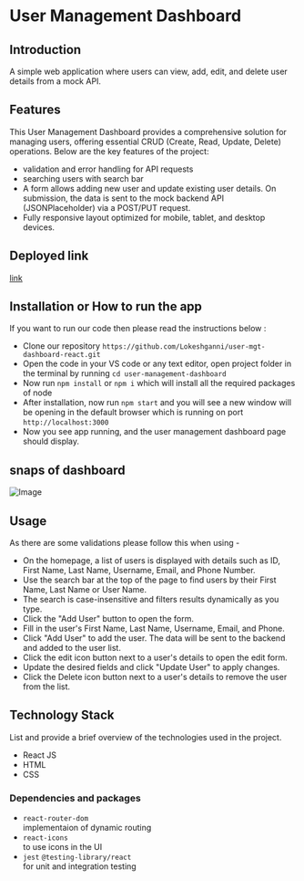 # User Management Dashboard

## Introduction
A simple web application where users can view, add, edit, and delete user details from a mock API.

## Features
This User Management Dashboard provides a comprehensive solution for managing users, offering essential CRUD (Create, Read, Update, Delete) operations. Below are the key features of the project:

- validation and error handling for API requests
- searching users with search bar
- A form allows adding new user and update existing user details. On submission, the data is sent to the mock backend API (JSONPlaceholder) via a POST/PUT request.
- Fully responsive layout optimized for mobile, tablet, and desktop devices.

## Deployed link
[link](https://user-mgt-dashboard-react-lokeshgannis-projects.vercel.app/)

## Installation or How to run the app
If you want to run our code then please read the instructions below :
- Clone our repository `https://github.com/Lokeshganni/user-mgt-dashboard-react.git`
- Open the code in your VS code or any text editor, open project folder in the terminal by running `cd user-management-dashboard`
- Now run `npm install` or `npm i` which will install all the required packages of node
- After installation, now run `npm start` and  you will see a new window will be opening in the default browser which is running on port `http://localhost:3000`
- Now you see app running, and the user management dashboard page should display.

## snaps of dashboard
![Image](https://github.com/user-attachments/assets/510435b5-4cf6-4045-8a40-8b4c97c22643)

## Usage
As there are some validations please follow this when using -
- On the homepage, a list of users is displayed with details such as ID, First Name, Last Name, Username, Email, and Phone Number.
- Use the search bar at the top of the page to find users by their First Name, Last Name or User Name.
- The search is case-insensitive and filters results dynamically as you type.
- Click the "Add User" button to open the form.
- Fill in the user's First Name, Last Name, Username, Email, and Phone.
- Click "Add User" to add the user. The data will be sent to the backend and added to the user list.
- Click the edit icon button next to a user's details to open the edit form.
- Update the desired fields and click "Update User" to apply changes.
- Click the Delete icon button next to a user's details to remove the user from the list.

## Technology Stack
List and provide a brief overview of the technologies used in the project.

- React JS
- HTML
- CSS

 ### Dependencies and packages

 - `react-router-dom`<br/>
  implementaion of dynamic routing 
 - `react-icons`<br/>
  to use icons in the UI
 - `jest` `@testing-library/react`<br/>
  for unit and integration testing

